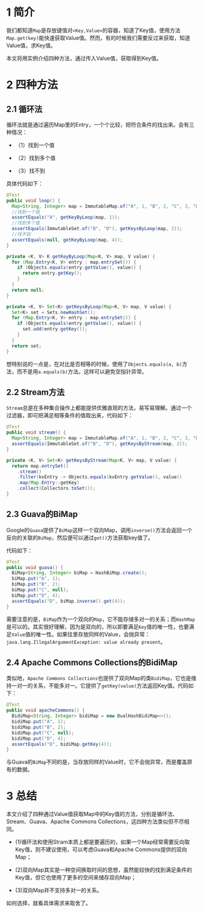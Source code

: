 # 1 简介

我们都知道`Map`是存放键值对`<Key,Value>`的容器，知道了Key值，使用方法`Map.get(key)`能快速获取Value值。然而，有的时候我们需要反过来获取，知道Value值，求Key值。

本文将用实例介绍四种方法，通过传入Value值，获取得到Key值。

# 2 四种方法

## 2.1 循环法

循环法就是通过遍历Map里的Entry，一个个比较，把符合条件的找出来。会有三种情况：

- （1）找到一个值

- （2）找到多个值

- （3）找不到

具体代码如下：

```java
@Test
public void loop() {
  Map<String, Integer> map = ImmutableMap.of("A", 1, "B", 2, "C", 3, "D", 2);
  //找到一个值
  assertEquals("A", getKeyByLoop(map, 1));
  //找到多个值
  assertEquals(ImmutableSet.of("B", "D"), getKeysByLoop(map, 2));
  //找不到
  assertEquals(null, getKeyByLoop(map, 4));
}

private <K, V> K getKeyByLoop(Map<K, V> map, V value) {
  for (Map.Entry<K, V> entry : map.entrySet()) {
    if (Objects.equals(entry.getValue(), value)) {
      return entry.getKey();
    }
  }
  return null;
}

private <K, V> Set<K> getKeysByLoop(Map<K, V> map, V value) {
  Set<K> set = Sets.newHashSet();
  for (Map.Entry<K, V> entry : map.entrySet()) {
    if (Objects.equals(entry.getValue(), value)) {
      set.add(entry.getKey());
    }
  }
  return set;
}
```

想特别说的一点是，在对比是否相等的时候，使用了`Objects.equals(a, b)`方法，而不是用`a.equals(b)`方法。这样可以避免空指针异常。



## 2.2 Stream方法

`Stream`总是在多种集合操作上都能提供优雅直观的方法，易写易理解。通过一个过滤器，即可把满足相等条件的值取出来，代码如下：

```java
@Test
public void stream() {
  Map<String, Integer> map = ImmutableMap.of("A", 1, "B", 2, "C", 3, "D", 2);
  assertEquals(ImmutableSet.of("B", "D"), getKeysByStream(map, 2));
}

private <K, V> Set<K> getKeysByStream(Map<K, V> map, V value) {
  return map.entrySet()
    .stream()
    .filter(kvEntry -> Objects.equals(kvEntry.getValue(), value))
    .map(Map.Entry::getKey)
    .collect(Collectors.toSet());
}
```



## 2.3 Guava的BiMap

Google的`Guava`提供了`BiMap`这样一个双向Map，调用`inverse()`方法会返回一个反向的关联的`BiMap`，然后便可以通过`get()`方法获取key值了。

代码如下：

```java
@Test
public void guava() {
  BiMap<String, Integer> biMap = HashBiMap.create();
  biMap.put("A", 1);
  biMap.put("B", 2);
  biMap.put("C", null);
  biMap.put("D", 4);
  assertEquals("D", biMap.inverse().get(4));
}
```

需要注意的是，`BiMap`作为一个双向的`Map`，它不能存储多对一的关系；而`HashMap`是可以的。其实很好理解，因为是双向的，所以即要满足`Key`值的唯一性，也要满足`Value`值的唯一性。如果往里存放同样的Value，会抛异常：`java.lang.IllegalArgumentException: value already present`。

## 2.4 Apache Commons Collections的BidiMap

类似地，`Apache Commons Collections`也提供了双向Map的类`BidiMap`，它也是维持一对一的关系，不能多对一。它提供了`getKey(value)`方法返回Key值。代码如下：

```java
@Test
public void apacheCommons() {
  BidiMap<String, Integer> bidiMap = new DualHashBidiMap<>();
  bidiMap.put("A", 1);
  bidiMap.put("B", 2);
  bidiMap.put("C", null);
  bidiMap.put("D", 4);
  assertEquals("D", bidiMap.getKey(4));
}
```

与Guava的`BiMap`不同的是，当存放同样的Value时，它不会抛异常，而是覆盖原有的数据。



# 3 总结

本文介绍了四种通过Value值获取Map中的Key值的方法，分别是循环法、Stream、Guava、Apache Commons Collections，这四种方法类似但不尽相同。

- (1)循环法和使用Stram本质上都是要遍历的，如果一个Map经常需要反向取Key值，则不建议使用，可以考虑Guava和Apache Commons提供的双向Map；

- (2)双向Map其实是一种空间换取时间的思想，虽然能较快的找到满足条件的Key值，但它也使用了更多的空间来储存双向Map；

- (3)双向Map并不支持多对一的关系。



如何选择，就看具体需求来取舍了。




